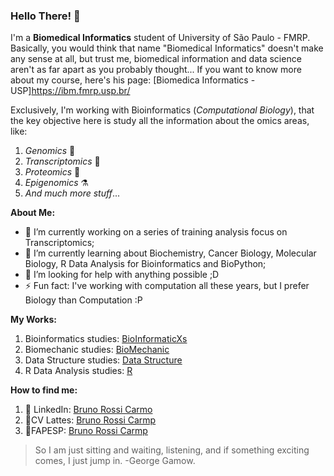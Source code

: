 ### Hello There! 🙌

I'm a **Biomedical Informatics** student of University of São Paulo - FMRP. Basically, you would think that name "Biomedical Informatics" doesn't make any sense at all, but trust me, biomedical information and data science aren't as far apart as you probably thought...
If you want to know more about my course, here's his page: [Biomedica Informatics - USP]https://ibm.fmrp.usp.br/

Exclusively, I'm working with Bioinformatics (*Computational Biology*), that the key objective here is study all the information about the omics areas, like:
1. *Genomics* 🧬
2. *Transcriptomics* 🧪
3. *Proteomics* 🔬
4. *Epigenomics* ⚗️
5. *And much more stuff*...

**About Me:**
- 🔭 I’m currently working on a series of training analysis focus on Transcriptomics;
- 🌱 I’m currently learning about Biochemistry, Cancer Biology, Molecular Biology, R Data Analysis for Bioinformatics and BioPython;
- 🤔 I’m looking for help with anything possible ;D
- ⚡ Fun fact: I've working with computation all these years, but I prefer Biology than Computation  :P 

**My Works:**
1. Bioinformatics studies: [BioInformaticXs](https://github.com/BrunoRossiCarmo/BioInformaticXs)
2. Biomechanic studies: [BioMechanic](https://github.com/BrunoRossiCarmo/Bio-mechanic-Modeling-Tissues-Strain-Representation)
3. Data Structure studies: [Data Structure](https://github.com/BrunoRossiCarmo/Deque_Data_Structure-AED)
4. R Data Analysis studies: [R](https://github.com/BrunoRossiCarmo/R-Language-Study-Case-)

**How to find me:**
1. 🤵 LinkedIn: [Bruno Rossi Carmo](https://www.linkedin.com/in/bruno-rossi-carmo/) 
2. 🧬CV Lattes: [Bruno Rossi Carmp](buscatextual.cnpq.br/buscatextual/visualizacv.do?id=K2473505Y5)
3. 🧪FAPESP: [Bruno Rossi Carmp](https://bv.fapesp.br/pt/pesquisador/705436/bruno-rossi-carmo/)

>So I am just sitting and waiting, listening, 
>and if something exciting comes, I just jump in.
-George Gamow.
